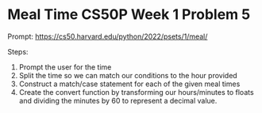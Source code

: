 # Meal Time CS50P Week 1 Problem 5

Prompt:
https://cs50.harvard.edu/python/2022/psets/1/meal/

Steps:
1) Prompt the user for the time
2) Split the time so we can match our conditions to the hour provided
3) Construct a match/case statement for each of the given meal times
4) Create the convert function by transforming our hours/minutes to floats and dividing the minutes by 60 to represent a decimal value.
